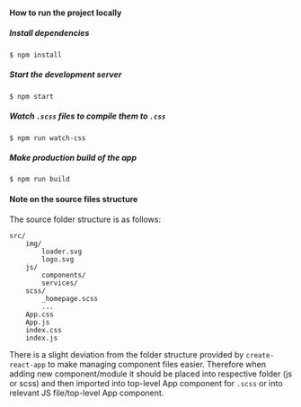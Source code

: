 #### How to run the project locally
##### Install dependencies
```
$ npm install
```

##### Start the development server
```
$ npm start
```

##### Watch `.scss` files to compile them to `.css`
```
$ npm run watch-css 
```

##### Make production build of the app
```
$ npm run build
```
#### Note on the source files structure
The source folder structure is as follows:
```
src/
    img/
        loader.svg
        logo.svg
    js/
        components/
        services/
    scss/
        _homepage.scss
        ...
    App.css
    App.js
    index.css
    index.js
```

There is a slight deviation from the folder structure provided by `create-react-app`
to make managing component files easier. Therefore when adding new component/module it should be placed into 
respective folder (js or scss) and then imported into top-level App component for `.scss` or into relevant JS file/top-level App component.

